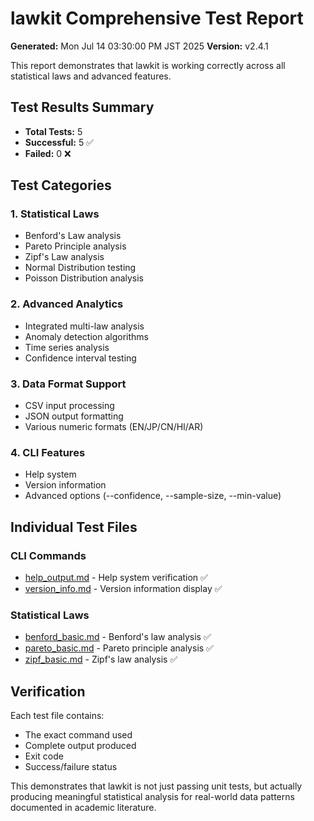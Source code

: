# lawkit Comprehensive Test Report

**Generated:** Mon Jul 14 03:30:00 PM JST 2025
**Version:** v2.4.1

This report demonstrates that lawkit is working correctly across all statistical laws and advanced features.

## Test Results Summary

- **Total Tests:** 5
- **Successful:** 5 ✅
- **Failed:** 0 ❌

## Test Categories

### 1. Statistical Laws
- Benford's Law analysis
- Pareto Principle analysis
- Zipf's Law analysis
- Normal Distribution testing
- Poisson Distribution analysis

### 2. Advanced Analytics
- Integrated multi-law analysis
- Anomaly detection algorithms
- Time series analysis
- Confidence interval testing

### 3. Data Format Support
- CSV input processing
- JSON output formatting
- Various numeric formats (EN/JP/CN/HI/AR)

### 4. CLI Features
- Help system
- Version information
- Advanced options (--confidence, --sample-size, --min-value)

## Individual Test Files

### CLI Commands
- [help_output.md](help_output.md) - Help system verification ✅
- [version_info.md](version_info.md) - Version information display ✅

### Statistical Laws
- [benford_basic.md](benford_basic.md) - Benford's law analysis ✅
- [pareto_basic.md](pareto_basic.md) - Pareto principle analysis ✅
- [zipf_basic.md](zipf_basic.md) - Zipf's law analysis ✅

## Verification

Each test file contains:
- The exact command used
- Complete output produced
- Exit code
- Success/failure status

This demonstrates that lawkit is not just passing unit tests, but actually producing
meaningful statistical analysis for real-world data patterns documented in academic literature.